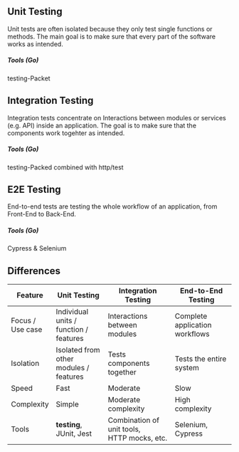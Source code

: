 ## **Unit Testing**
Unit tests are often isolated because they only test single functions or methods. The main goal is to make sure that every part of the software works as intended.
##### Tools (Go)
testing-Packet

## Integration Testing
Integration tests concentrate on Interactions between modules or services (e.g. API) inside an application. The goal is to make sure that the components work togehter as intended.
##### Tools (Go)
testing-Packed combined with http/test

## E2E Testing
End-to-end tests are testing the whole workflow of an application, from Front-End to Back-End.
##### Tools (Go)
Cypress & Selenium

## Differences

| Feature             | Unit Testing                               | Integration Testing                            | End-to-End Testing                 |
| ------------------- | ------------------------------------------ | ---------------------------------------------- | ---------------------------------- |
| Focus /<br>Use case | Individual units / <br>function / features | Interactions between <br>modules               | Complete application <br>workflows |
| Isolation           | Isolated from other <br>modules / features | Tests components <br>together                  | Tests the entire system            |
| Speed               | Fast                                       | Moderate                                       | Slow                               |
| Complexity          | Simple                                     | Moderate complexity                            | High complexity                    |
| Tools               | **testing**, JUnit, Jest                   | Combination of unit tools,<br>HTTP mocks, etc. | Selenium, Cypress                  |